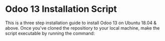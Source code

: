 # Odoo 13 Installation Script
This is a three step installation guide to install Odoo 13 on Ubuntu 18.04 &amp; above. Once you've cloned the repositiory to your local machine, make the script executable by running the command:





